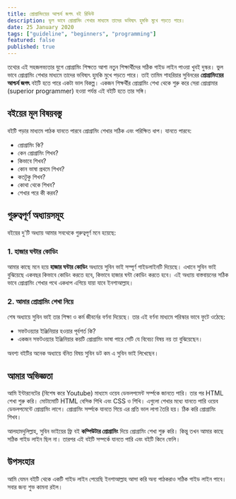 ```yaml
---
title: প্রোগ্রামিংয়ের আশ্চর্য জগৎ বই রিভিউ
description: ভুল ভাবে প্রোগ্রামিং শেখার মাধ্যমে তাদের ভবিষ্যৎ হুমকি মুখে পড়তে পারে।
date: 25 January 2020
tags: ["guideline", "beginners", "programming"]
featured: false
published: true
---
```


তথ্যের এই সহজলভ্যতার যুগে প্রোগ্রামিং শিক্ষতে আশা নতুন শিক্ষার্থীদের সঠিক গাইড লাইন পাওয়া খুবই দুস্কর। ভুল ভাবে প্রোগ্রামিং শেখার মাধ্যমে তাদের ভবিষ্যৎ হুমকি মুখে পড়তে পারে। তাই তামিম শাহরিয়ার সুবিনরের **প্রোগ্রামিংয়ের আশ্চর্য জগৎ** বইটি হতে পারে একটা ভাল বিকল্প। একজন শিক্ষর্থীর প্রোগ্রামিং শেখা থেকে শুরু করে সেরা প্রোগ্রামার (superior programmer) হওয়া পর্যন্ত এই বইটি হতে তার সঙ্গি।

## বইয়ের মূল বিষয়বস্তু

বইটি পড়ার মাধ্যমে পাঠক যানতে পারবে প্রোগ্রামিং শেখার সঠিক এবং পরিক্ষিত ধাপ। যানতে পারবে:

- প্রোগ্রামিং কি?
- কেন প্রোগ্রামিং শিখব?
- কিভাবে শিখব?
- কোন ভাষা প্রথমে শিখব?
- কতটুকু শিখব?
- কোথা থেকে শিখব?
- শেখার পরে কী করব?

## গুরুত্বপূর্ণ অধ্যায়সমূহ

বইয়ের দু'টি অধ্যায় আমার সবথেকে গুরুত্বপূর্ণ মনে হয়েছে:

### 1. হাজার ঘন্টার কোডিং

আমার কাছে মনে হয়ে **হাজার ঘন্টার কোডিং** অধ্যায়ে সুবিন ভাই সম্পূর্ণ গাইডলাইনটি দিয়েছে। এখানে সুবিন ভাই বুঝিয়েছে একবছর কিভাবে কোডিং করতে হবে, কিভাবে হাজার ঘন্টা কোডিং করতে হবে। এই অধ্যায় বাস্তবায়নের সঠিক ভাবে প্রোগ্রামিং শেখার পথে একধাপ এগিয়ে যায়া যাবে ইনশাআল্লাহ।

### 2. আমার প্রোগ্রামিং শেখা নিয়ে‌

শেষ অধ্যায়ে সুবিন ভাই তার শিক্ষা ও কর্ম জীবর্নের বর্ণনা দিয়েছে। তার এই বর্ণনা মাধ্যমে পরিস্কার ভাবে ফুটে ওঠেছে:

- সফটওয়্যার ইঞ্জিনিয়ার হওয়ার পূর্বশর্ত কি?
- একজন সফটওয়্যার ইঞ্জিনিয়ার কয়টি প্রোগ্রামিং ভাষা পারে সেটি যে বিবেচ্য বিষয় নয় তা বুঝিয়েছেন।

অবশ্য বইটির অনেক অধ্যায়ে র্বনিত বিষয় সুবিন ডট কম এ সুবিন ভাই লিখেছেন।

## আমার অভিজ্ঞতা

আমি ইন্টারনেটের (বিশেষ করে Youtube) মাধ্যমে ওয়েব ডেভলপমেন্ট সর্ম্পকে জানতে পারি। তার পর HTML শেখা শুরু করি। মোটামোটি HTML বেসিক শিখি এবং CSS ও শিখি। এগুলো শেখার মধ্যে যানতে পারি ওয়েব ডেভলপমেন্টে প্রোগ্রামিং লাগে। প্রোগ্রামিং সর্ম্পকে যানতে গিয়ে এর প্রতি ভাল লাগা তৈরি হয়। ঠিক করি প্রোগ্রামিং শিখব।

আলহামদুলিল্লাহ, সুবিন ভাইয়ের ফ্রি বই **কম্পিউটার প্রোগ্রামিং** দিয়ে প্রোগ্রামিং শেখা শুরু করি। কিন্তু তখন আমার কাছে সঠিক গাইড লাইন ছিল না। তারপর এই বইটি সম্পর্কে যানতে পারি এবং বইটি কিনে ফেলি।

## উপসংহার

আমি যেমন বইটি থেকে একটি গাইড লাইন পেয়েছি ইনশাআল্লাহ আসা করি অন্য পাঠকরাও সঠিক গাইড লাইন পাবে। সবার জন্য শুভ কামনা রইল।
